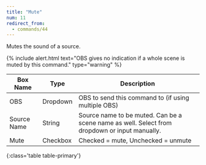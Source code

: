 ```yaml
---
title: "Mute"
num: 11
redirect_from:
  - commands/44
---
```


Mutes the sound of a source.

{% include alert.html text="OBS gives no indication if a whole scene is muted by this command." type="warning" %} 

| Box Name | Type | Description | 
|-------|--------|--------
|OBS|Dropdown|OBS to send this command to (if using multiple OBS)|
| Source  Name| String | Source name to be muted. Can be a scene name as well. Select from dropdown or input manually.  |
Mute |	Checkbox	| Checked = mute, Unchecked = unmute
{:class='table table-primary'}









